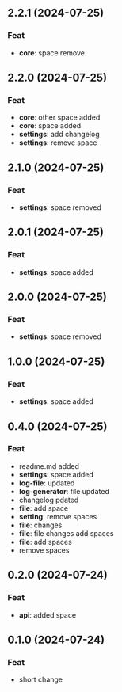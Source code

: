 ## 2.2.1 (2024-07-25)

### Feat

- **core**: space remove

## 2.2.0 (2024-07-25)

### Feat

- **core**: other space added
- **core**: space added
- **settings**: add changelog
- **settings**: remove space

## 2.1.0 (2024-07-25)

### Feat

- **settings**: space removed

## 2.0.1 (2024-07-25)

### Feat

- **settings**: space added

## 2.0.0 (2024-07-25)

### Feat

- **settings**: space removed

## 1.0.0 (2024-07-25)

### Feat

- **settings**: space added

## 0.4.0 (2024-07-25)

### Feat

- readme.md added
- **settings**: space added
- **log-file**: updated
- **log-generator**: file updated
- changelog pdated
- **file**: add   space
- **setting**: remove spaces
- **file**: changes
- **file**: file changes add spaces
- **file**: add spaces
- remove spaces

## 0.2.0 (2024-07-24)

### Feat

- **api**: added space

## 0.1.0 (2024-07-24)

### Feat

- short change
